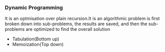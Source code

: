 ### Dynamic Programming
It is an optmisation over plain recursion.It is an algorithmic problem is first broken down into sub-problems, the results are saved, 
and then the sub-problems are optimized to find the overall solution
- Tabulation(Bottom up)
- Memoization(Top down)

